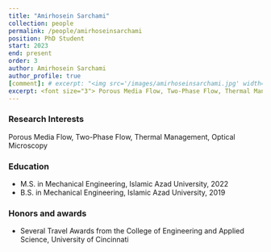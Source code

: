```yaml
---
title: "Amirhosein Sarchami"
collection: people
permalink: /people/amirhoseinsarchami
position: PhD Student
start: 2023
end: present
order: 3
author: Amirhosein Sarchami
author_profile: true
[comment]: # excerpt: "<img src='/images/amirhoseinsarchami.jpg' width='150' height='auto'>"
excerpt: <font size="3"> Porous Media Flow, Two-Phase Flow, Thermal Management, Optical Microscopy </font>
---
```

### Research Interests
Porous Media Flow, Two-Phase Flow, Thermal Management, Optical Microscopy

### Education
* M.S. in Mechanical Engineering, Islamic Azad University, 2022
* B.S. in Mechanical Engineering, Islamic Azad University, 2019

### Honors and awards
* Several Travel Awards from the College of Engineering and Applied Science, University of Cincinnati
